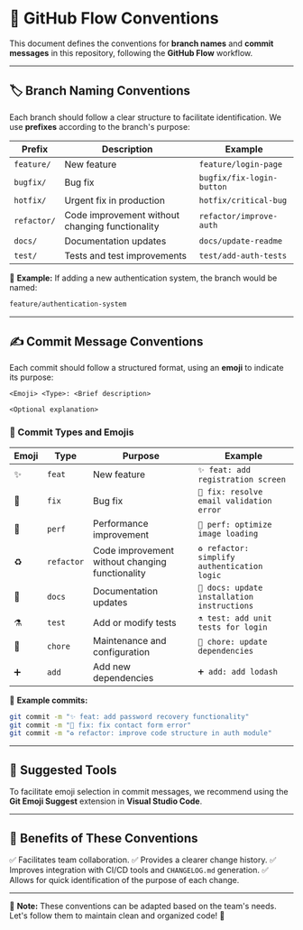 # 📌 GitHub Flow Conventions

This document defines the conventions for **branch names** and **commit messages** in this repository, following the **GitHub Flow** workflow.

---

## 🏷️ Branch Naming Conventions

Each branch should follow a clear structure to facilitate identification. We use **prefixes** according to the branch's purpose:

| **Prefix**  | **Description** | **Example** |
|-------------|---------------|-------------|
| `feature/`  | New feature | `feature/login-page` |
| `bugfix/`   | Bug fix | `bugfix/fix-login-button` |
| `hotfix/`   | Urgent fix in production | `hotfix/critical-bug` |
| `refactor/` | Code improvement without changing functionality | `refactor/improve-auth` |
| `docs/`     | Documentation updates | `docs/update-readme` |
| `test/`     | Tests and test improvements | `test/add-auth-tests` |

📢 **Example:** If adding a new authentication system, the branch would be named:
```bash
feature/authentication-system
```

---

## ✍️ Commit Message Conventions

Each commit should follow a structured format, using an **emoji** to indicate its purpose:

```
<Emoji> <Type>: <Brief description>

<Optional explanation>
```

### 📢 Commit Types and Emojis

| **Emoji**  | **Type**  | **Purpose**  | **Example**  |
|-----------|---------|-------------|-------------|
| ✨ | `feat` | New feature | `✨ feat: add registration screen` |
| 🐛 | `fix` | Bug fix | `🐛 fix: resolve email validation error` |
| 🚀 | `perf` | Performance improvement | `🚀 perf: optimize image loading` |
| ♻️ | `refactor` | Code improvement without changing functionality | `♻️ refactor: simplify authentication logic` |
| 📘 | `docs` | Documentation updates | `📘 docs: update installation instructions` |
| ⚗️ | `test` | Add or modify tests | `⚗️ test: add unit tests for login` |
| 🔧 | `chore` | Maintenance and configuration | `🔧 chore: update dependencies` |
| ➕ | `add` | Add new dependencies | `➕ add: add lodash` |

📢 **Example commits:**
```bash
git commit -m "✨ feat: add password recovery functionality"
git commit -m "🐛 fix: fix contact form error"
git commit -m "♻️ refactor: improve code structure in auth module"
```

---

## 🔧 Suggested Tools

To facilitate emoji selection in commit messages, we recommend using the **Git Emoji Suggest** extension in **Visual Studio Code**.

---

## 🚀 Benefits of These Conventions
✅ Facilitates team collaboration.
✅ Provides a clearer change history.
✅ Improves integration with CI/CD tools and `CHANGELOG.md` generation.
✅ Allows for quick identification of the purpose of each change.

---

📌 **Note:** These conventions can be adapted based on the team's needs. Let's follow them to maintain clean and organized code! 🚀